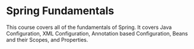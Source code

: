 # Spring Fundamentals
This course covers all of the fundamentals of Spring. It covers Java Configuration, XML Configuration, Annotation based Configuration, Beans and their Scopes, and Properties.
